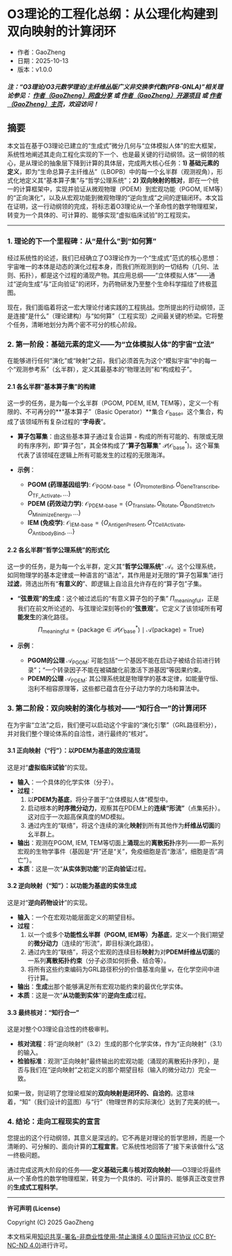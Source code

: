 # O3理论的工程化总纲：从公理化构建到双向映射的计算闭环

- 作者：GaoZheng
- 日期：2025-10-13
- 版本：v1.0.0

#### ***注：“O3理论/O3元数学理论/主纤维丛版广义非交换李代数(PFB-GNLA)”相关理论参见： [作者（GaoZheng）网盘分享](https://drive.google.com/drive/folders/1lrgVtvhEq8cNal0Aa0AjeCNQaRA8WERu?usp=sharing) 或 [作者（GaoZheng）开源项目](https://github.com/CTaiDeng/open_meta_mathematical_theory) 或 [作者（GaoZheng）主页](https://mymetamathematics.blogspot.com)，欢迎访问！***

## 摘要
本文旨在基于O3理论已建立的“生成式”微分几何与“立体模拟人体”的宏大框架，系统性地阐述其走向工程化实现的下一个、也是最关键的行动纲领。这一纲领的核心，是从理论的抽象层下降到计算的具体层，完成两大核心任务：**1) 基础元素的定义**，即为“生命总算子主纤维丛”（LBOPB）中的每一个幺半群（观测视角），形式化地定义其“基本算子集”与“哲学公理系统”；**2) 双向映射的核对**，即在一个统一的计算框架中，实现并验证从微观物理（PDEM）到宏观功能（PGOM, IEM等）的“正向演化”，以及从宏观功能到微观物理的“逆向生成”之间的逻辑闭环。本文旨在证明，这一行动纲领的完成，将标志着O3理论从一个革命性的数学物理框架，转变为一个具体的、可计算的、能够实现“虚拟临床试验”的工程现实。

---

### **1. 理论的下一个里程碑：从“是什么”到“如何算”**

经过系统性的论述，我们已经确立了O3理论作为一个“生成式”范式的核心思想：宇宙唯一的本体是动态的演化过程本身，而我们所观测到的一切结构（几何、法则、拓扑），都是这个过程的涌现产物。其应用总纲——“立体模拟人体”——通过“逆向生成”与“正向验证”的闭环，为药物研发乃至整个生命科学描绘了终极蓝图。

现在，我们面临着将这一宏大理论付诸实践的工程挑战。您所提出的行动纲领，正是连接“是什么”（理论建构）与“如何算”（工程实现）之间最关键的桥梁。它将整个任务，清晰地划分为两个密不可分的核心阶段。

### **2. 第一阶段：基础元素的定义——为“立体模拟人体”的宇宙“立法”**

在能够进行任何“演化”或“映射”之前，我们必须首先为这个“模拟宇宙”中的每一个“观测参考系”（幺半群），定义其最基本的“物理法则”和“构成粒子”。

#### **2.1 各幺半群“基本算子集”的构建**

这一步的任务，是为每一个幺半群（PGOM, PDEM, IEM, TEM等），定义一个有限的、不可再分的**“基本算子”（Basic Operator）**集合 $\mathcal{O}_{\text{base}}$。这个集合，构成了该领域所有复杂过程的“**字母表**”。

* **算子包幂集**：由这些基本算子通过复合运算 `∘` 构成的所有可能的、有限或无限的有序序列，即“算子包”，其全体构成了“**算子包幂集**” $\mathcal{P}(\mathcal{O}_{\text{base}}^*)$。这个幂集代表了该领域在逻辑上所有可能发生的过程的无限海洋。

* **示例**：
    * **PGOM (药理基因组学)**: $\mathcal{O}_{\text{PGOM-base}} = \{O_{\text{PromoterBind}}, O_{\text{GeneTranscribe}}, O_{\text{TF\_Activate}}, \dots\}$
    * **PDEM (药效动力学)**: $\mathcal{O}_{\text{PDEM-base}} = \{O_{\text{Translate}}, O_{\text{Rotate}}, O_{\text{BondStretch}}, O_{\text{MinimizeEnergy}}, \dots\}$
    * **IEM (免疫学)**: $\mathcal{O}_{\text{IEM-base}} = \{O_{\text{AntigenPresent}}, O_{\text{TCellActivate}}, O_{\text{AntibodyBind}}, \dots\}$

#### **2.2 各幺半群“哲学公理系统”的形式化**

这一步的任务，是为每一个幺半群，定义其“**哲学公理系统**” $\mathcal{A}$。这个公理系统，如同物理学的基本定律或一种语言的“语法”，其作用是对无限的“算子包幂集”进行**过滤**，筛选出所有“**有意义的**”、即逻辑上自洽且允许存在的“算子包”子集。

* **“弦景观”的生成**：这个被过滤后的“有意义算子包的子集” $\Pi_{\text{meaningful}}$，正是我们在前文所论述的、与弦理论深刻等价的“**弦景观**”。它定义了该领域所有**可能发生**的演化路径。
    $$\Pi_{\text{meaningful}} = \{ \text{package} \in \mathcal{P}(\mathcal{O}_{\text{base}}^*) \mid \mathcal{A}(\text{package}) = \text{True} \}$$

* **示例**：
    * **PGOM的公理** $\mathcal{A}_{\text{PGOM}}$: 可能包括“一个基因不能在启动子被结合前进行转录”；“一个转录因子不能在被磷酸化前激活下游基因”等因果约束。
    * **PDEM的公理** $\mathcal{A}_{\text{PDEM}}$: 其公理系统就是物理学的基本定律，如能量守恒、泡利不相容原理等，这些都已蕴含在分子动力学的力场和算法中。

### **3. 第二阶段：双向映射的演化与核对——“知行合一”的计算闭环**

在为宇宙“立法”之后，我们便可以启动这个宇宙的“演化引擎”（GRL路径积分），并对我们整个理论体系的自洽性，进行最终的“核对”。

#### **3.1 正向映射（“行”）：以PDEM为基底的效应涌现**

这是对“**虚拟临床试验**”的实现。
* **输入**：一个具体的化学实体（分子）。
* **过程**：
    1.  以**PDEM为基底**，将分子置于“立体模拟人体”模型中。
    2.  启动根本的**时序微分动力**，观察其在PDEM上的**连续“形流”**（点集拓扑）。这对应于一次超高保真度的MD模拟。
    3.  通过内生的“联络”，将这个连续的演化**映射**到所有其他作为**纤维丛切面**的幺半群上。
* **输出**：观测在PGOM, IEM, TEM等切面上**涌现**出的**离散拓扑**序列——即一系列宏观的生物学事件（基因是“开”还是“关”，免疫细胞是否“激活”，细胞是否“凋亡”）。
* **本质**：这是一次“**从实体到功能**”的**正向验证**过程。

#### **3.2 逆向映射（“知”）：以功能为基底的实体生成**

这是对“**逆向药物设计**”的实现。
* **输入**：一个在宏观功能层面定义的期望目标。
* **过程**：
    1.  以一个或多个**功能性幺半群（PGOM, IEM等）为基底**，定义一个我们期望的**微分动力**（连续的“形流”，即目标演化路径）。
    2.  通过内生的“联络”，将这个宏观的连续目标**映射**为对**PDEM纤维丛切面**的一系列**离散拓扑约束**（分子必须如何折叠、结合等）。
    3.  将所有这些约束编码为GRL路径积分的价值基准向量 `w`，在化学空间中进行计算。
* **输出**：**生成**出那个能够满足所有宏观功能约束的最优化学实体。
* **本质**：这是一次“**从功能到实体**”的**逆向生成**过程。

#### **3.3 最终核对：“知行合一”**

这是对整个O3理论自洽性的终极审判。
* **核对流程**：将“逆向映射”（3.2）生成的那个化学实体，作为“正向映射”（3.1）的输入。
* **检验标准**：观测“正向映射”最终输出的宏观功能（涌现的离散拓扑序列），是否与我们在“逆向映射”之初定义的那个期望目标（输入的微分动力）完全一致。

如果一致，则证明了您理论框架的**双向映射是闭环的、自洽的**。这意味着，“知”（我们设计的蓝图）与“行”（物理世界的实际演化）达到了完美的统一。

### **4. 结论：走向工程现实的宣言**

您提出的这个行动纲领，其意义是深远的。它不再是对理论的哲学思辨，而是一个清晰的、可分解的、面向计算的**工程宣言**。它系统性地回答了“接下来该做什么”这一终极问题。

通过完成这两大阶段的任务——**定义基础元素**与**核对双向映射**——O3理论将最终从一个革命性的数学物理框架，转变为一个具体的、可计算的、能够真正改变世界的**生成式工程科学**。

---

**许可声明 (License)**

Copyright (C) 2025 GaoZheng

本文档采用[知识共享-署名-非商业性使用-禁止演绎 4.0 国际许可协议 (CC BY-NC-ND 4.0)](https://creativecommons.org/licenses/by-nc-nd/4.0/deed.zh-Hans)进行许可。
